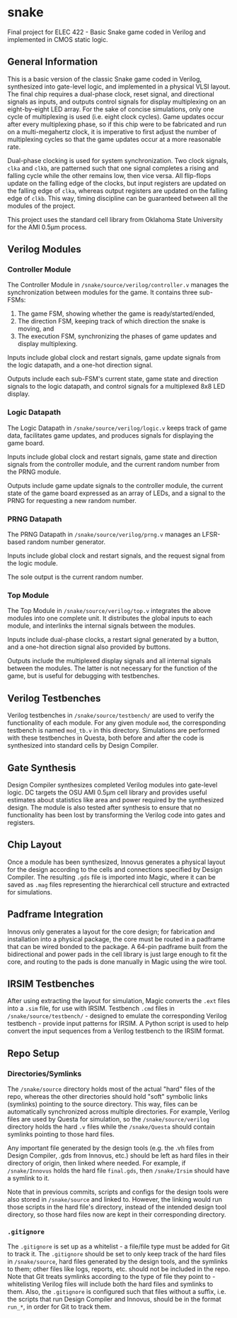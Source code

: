 # snake
Final project for ELEC 422 - Basic Snake game coded in Verilog and implemented in CMOS static logic.

## General Information

This is a basic version of the classic Snake game coded in Verilog, synthesized into gate-level logic, and implemented in a physical VLSI layout. The final chip requires a dual-phase clock, reset signal, and directional signals as inputs, and outputs control signals for display multiplexing on an eight-by-eight LED array. For the sake of concise simulations, only one cycle of multiplexing is used (i.e. eight clock cycles). Game updates occur after every multiplexing phase, so if this chip were to be fabricated and run on a multi-megahertz clock, it is imperative to first adjust the number of multiplexing cycles so that the game updates occur at a more reasonable rate.

Dual-phase clocking is used for system synchronization. Two clock signals, `clka` and `clkb`, are patterned such that one signal completes a rising and falling cycle while the other remains low, then vice versa. All flip-flops update on the falling edge of the clocks, but input registers are updated on the falling edge of `clka`, whereas output registers are updated on the falling edge of `clkb`. This way, timing discipline can be guaranteed between all the modules of the project.

This project uses the standard cell library from Oklahoma State University for the AMI 0.5μm process.

## Verilog Modules

### Controller Module

The Controller Module in `/snake/source/verilog/controller.v` manages the synchronization between modules for the game. It contains three sub-FSMs:

1) The game FSM, showing whether the game is ready/started/ended,
2) The direction FSM, keeping track of which direction the snake is moving, and
3) The execution FSM, synchronizing the phases of game updates and display multiplexing.

Inputs include global clock and restart signals, game update signals from the logic datapath, and a one-hot direction signal.

Outputs include each sub-FSM's current state, game state and direction signals to the logic datapath, and control signals for a multiplexed 8x8 LED display.

### Logic Datapath

The Logic Datapath in `/snake/source/verilog/logic.v` keeps track of game data, facilitates game updates, and produces signals for displaying the game board.

Inputs include global clock and restart signals, game state and direction signals from the controller module, and the current random number from the PRNG module.

Outputs include game update signals to the controller module, the current state of the game board expressed as an array of LEDs, and a signal to the PRNG for requesting a new random number.

### PRNG Datapath

The PRNG Datapath in `/snake/source/verilog/prng.v` manages an LFSR-based random number generator.

Inputs include global clock and restart signals, and the request signal from the logic module.

The sole output is the current random number.

### Top Module

The Top Module in `/snake/source/verilog/top.v` integrates the above modules into one complete unit. It distributes the global inputs to each module, and interlinks the internal signals between the modules.

Inputs include dual-phase clocks, a restart signal generated by a button, and a one-hot direction signal also provided by buttons.

Outputs include the multiplexed display signals and all internal signals between the modules. The latter is not necessary for the function of the game, but is useful for debugging with testbenches.

## Verilog Testbenches

Verilog testbenches in `/snake/source/testbench/` are used to verify the functionality of each module. For any given module `mod`, the corresponding testbench is named `mod_tb.v` in this directory. Simulations are performed with these testbenches in Questa, both before and after the code is synthesized into standard cells by Design Compiler.

## Gate Synthesis

Design Compiler synthesizes completed Verilog modules into gate-level logic. DC targets the OSU AMI 0.5μm cell library and provides useful estimates about statistics like area and power required by the synthesized design. The module is also tested after synthesis to ensure that no functionality has been lost by transforming the Verilog code into gates and registers.

## Chip Layout

Once a module has been synthesized, Innovus generates a physical layout for the design according to the cells and connections specified by Design Compiler. The resulting `.gds` file is imported into Magic, where it can be saved as `.mag` files representing the hierarchical cell structure and extracted for simulations.

## Padframe Integration

Innovus only generates a layout for the core design; for fabrication and installation into a physical package, the core must be routed in a padframe that can be wired bonded to the package. A 64-pin padframe built from the bidirectional and power pads in the cell library is just large enough to fit the core, and routing to the pads is done manually in Magic using the wire tool.

## IRSIM Testbenches

After using extracting the layout for simulation, Magic converts the `.ext` files into a `.sim` file, for use with IRSIM. Testbench `.cmd` files in `/snake/source/testbench/` - designed to emulate the corresponding Verilog testbench - provide input patterns for IRSIM. A Python script is used to help convert the input sequences from a Verilog testbench to the IRSIM format.

## Repo Setup

### Directories/Symlinks

The `/snake/source` directory holds most of the actual "hard" files of the repo, whereas the other directories should hold "soft" symbolic links (symlinks) pointing to the source directory. This way, files can be automatically synchronized across multiple directories. For example, Verilog files are used by Questa for simulation, so the `/snake/source/verilog` directory holds the hard `.v` files while the `/snake/Questa` should contain symlinks pointing to those hard files.

Any important file generated by the design tools (e.g. the .vh files from Design Compiler, .gds from Innovus, etc.) should be left as hard files in their directory of origin, then linked where needed. For example, if `/snake/Innovus` holds the hard file `final.gds`, then `/snake/Irsim` should have a symlink to it.

Note that in previous commits, scripts and configs for the design tools were also stored in `/snake/source` and linked to. However, the linking would run those scripts in the hard file's directory, instead of the intended design tool directory, so those hard files now are kept in their corresponding directory.

### `.gitignore`

The `.gitignore` is set up as a whitelist - a file/file type must be added for Git to track it. The `.gitignore` should be set to only keep track of the hard files in `/snake/source`, hard files generated by the design tools, and the symlinks to them; other files like logs, reports, etc. should not be included in the repo. Note that Git treats symlinks according to the type of file they point to - whitelisting Verilog files will include both the hard files and symlinks to them. Also, the `.gitignore` is configured such that files without a suffix, i.e. the scripts that run Design Compiler and Innovus, should be in the format `run_*`, in order for Git to track them.
